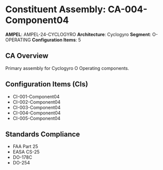 # Constituent Assembly: CA-004-Component04

**AMPEL**: AMPEL-24-CYCLOGYRO
**Architecture**: Cyclogyro
**Segment**: O-OPERATING
**Configuration Items**: 5

## CA Overview
Primary assembly for Cyclogyro O Operating components.

## Configuration Items (CIs)
- CI-001-Component04
- CI-002-Component04
- CI-003-Component04
- CI-004-Component04
- CI-005-Component04

## Standards Compliance
- FAA Part 25
- EASA CS-25
- DO-178C
- DO-254
